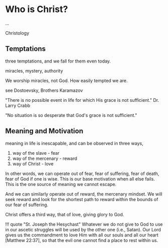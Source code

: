 # Who is Christ?

...

Christology 



## Temptations

three temptations, and we fall for them
 even today.
 


miracles, mystery, authority

We worship miracles, not God.
How easily tempted we are.

see Dostoevsky,
Brothers Karamazov 



"There is no possible event in life for which His grace is not sufficient."
Dr. Larry Crabb

"No situation is so desperate that God's grace is not sufficient."




## Meaning and Motivation

meaning in life is inescapable, and can be observed in three ways,

1. way of the slave - fear
2. way of the mercenary - reward
3. way of Christ - love

In other words, we can operate out of fear, fear of suffering, fear of death, fear of God if one is wise. This is our base motivation when all else fails. This is the one source of meaning we cannot escape.

And we can similarly operate out of reward, the mercenary mindset. We will seek reward and look for the shortest path to reward within the bounds of our fear of suffering.

Christ offers a third way, that of love, giving glory to God.









!!! quote "St. Joseph the Hesychast"
    Whatever we do not give to God to use in our ascetic struggles will be used by the other one (i.e., Satan). Our Lord gives us the commandment to love Him with all our souls and all our heart [Matthew 22:37], so that the evil one cannot find a place to rest within us.

















